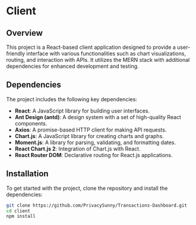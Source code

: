 # Client

## Overview

This project is a React-based client application designed to provide a user-friendly interface with various functionalities such as chart visualizations, routing, and interaction with APIs. It utilizes the MERN stack with additional dependencies for enhanced development and testing.

## Dependencies

The project includes the following key dependencies:

- **React**: A JavaScript library for building user interfaces.
- **Ant Design (antd)**: A design system with a set of high-quality React components.
- **Axios**: A promise-based HTTP client for making API requests.
- **Chart.js**: A JavaScript library for creating charts and graphs.
- **Moment.js**: A library for parsing, validating, and formatting dates.
- **React Chart.js 2**: Integration of Chart.js with React.
- **React Router DOM**: Declarative routing for React.js applications.

## Installation

To get started with the project, clone the repository and install the dependencies:

```bash
git clone https://github.com/PrivacySunny/Transactions-Dashboard.git
cd client
npm install


